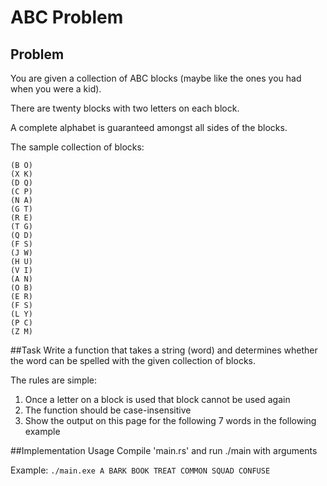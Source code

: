 # ABC Problem

## Problem
You are given a collection of ABC blocks (maybe like the ones you had when you were a kid).

There are twenty blocks with two letters on each block.

A complete alphabet is guaranteed amongst all sides of the blocks.

The sample collection of blocks:

```
(B O)
(X K)
(D Q)
(C P)
(N A)
(G T)
(R E)
(T G)
(Q D)
(F S)
(J W)
(H U)
(V I)
(A N)
(O B)
(E R)
(F S)
(L Y)
(P C)
(Z M)
```
##Task
Write a function that takes a string (word) and determines whether the word can be spelled with the given collection of blocks.


The rules are simple:

1. Once a letter on a block is used that block cannot be used again
2. The function should be case-insensitive
3. Show the output on this page for the following 7 words in the following example

##Implementation Usage
Compile 'main.rs' and run ./main with arguments

Example:
`./main.exe A BARK BOOK TREAT COMMON SQUAD CONFUSE`
